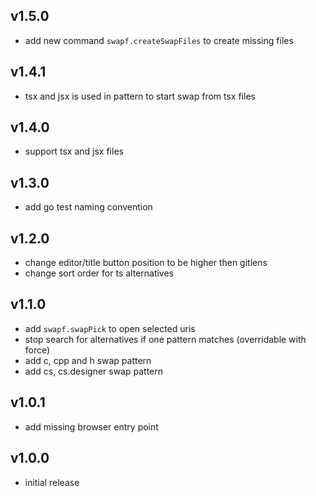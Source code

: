 ## v1.5.0

- add new command `swapf.createSwapFiles` to create missing files


## v1.4.1

- tsx and jsx is used in pattern to start swap from tsx files


## v1.4.0

- support tsx and jsx files

## v1.3.0

- add go test naming convention

## v1.2.0

- change editor/title button position to be higher then gitlens
- change sort order for ts alternatives

## v1.1.0

- add `swapf.swapPick` to open selected uris
- stop search for alternatives if one pattern matches (overridable with force)
- add c, cpp and h swap pattern
- add cs, cs.designer swap pattern

## v1.0.1

- add missing browser entry point

## v1.0.0

- initial release
